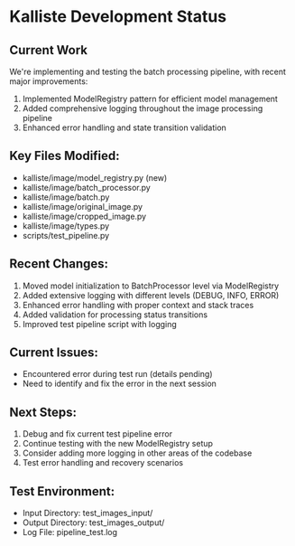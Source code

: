 # Kalliste Development Status

## Current Work
We're implementing and testing the batch processing pipeline, with recent major improvements:

1. Implemented ModelRegistry pattern for efficient model management
2. Added comprehensive logging throughout the image processing pipeline
3. Enhanced error handling and state transition validation

## Key Files Modified:
- kalliste/image/model_registry.py (new)
- kalliste/image/batch_processor.py
- kalliste/image/batch.py
- kalliste/image/original_image.py
- kalliste/image/cropped_image.py
- kalliste/image/types.py
- scripts/test_pipeline.py

## Recent Changes:
1. Moved model initialization to BatchProcessor level via ModelRegistry
2. Added extensive logging with different levels (DEBUG, INFO, ERROR)
3. Enhanced error handling with proper context and stack traces
4. Added validation for processing status transitions
5. Improved test pipeline script with logging

## Current Issues:
- Encountered error during test run (details pending)
- Need to identify and fix the error in the next session

## Next Steps:
1. Debug and fix current test pipeline error
2. Continue testing with the new ModelRegistry setup
3. Consider adding more logging in other areas of the codebase
4. Test error handling and recovery scenarios

## Test Environment:
- Input Directory: test_images_input/
- Output Directory: test_images_output/
- Log File: pipeline_test.log